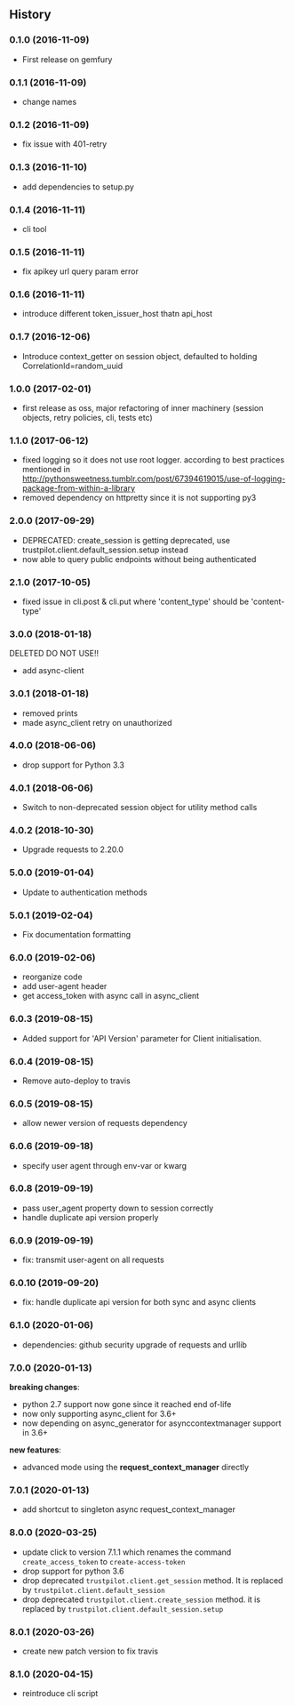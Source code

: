 ## History

### 0.1.0 (2016-11-09)

- First release on gemfury

### 0.1.1 (2016-11-09)

- change names

### 0.1.2 (2016-11-09)

- fix issue with 401-retry

### 0.1.3 (2016-11-10)

- add dependencies to setup.py

### 0.1.4 (2016-11-11)

- cli tool

### 0.1.5 (2016-11-11)

- fix apikey url query param error

### 0.1.6 (2016-11-11)

- introduce different token_issuer_host thatn api_host

### 0.1.7 (2016-12-06)

- Introduce context_getter on session object, defaulted to holding
  CorrelationId=random_uuid

### 1.0.0 (2017-02-01)

- first release as oss, major refactoring of inner machinery (session
  objects, retry policies, cli, tests etc)

### 1.1.0 (2017-06-12)

- fixed logging so it does not use root logger. according to best
  practices mentioned in
  <http://pythonsweetness.tumblr.com/post/67394619015/use-of-logging-package-from-within-a-library>
- removed dependency on httpretty since it is not supporting py3

### 2.0.0 (2017-09-29)

- DEPRECATED: create_session is getting deprecated, use
  trustpilot.client.default_session.setup instead
- now able to query public endpoints without being authenticated

### 2.1.0 (2017-10-05)

- fixed issue in cli.post & cli.put where 'content_type' should be
  'content-type'

### 3.0.0 (2018-01-18)

DELETED DO NOT USE\!\!

- add async-client

### 3.0.1 (2018-01-18)

- removed prints
- made async_client retry on unauthorized

### 4.0.0 (2018-06-06)

- drop support for Python 3.3

### 4.0.1 (2018-06-06)

- Switch to non-deprecated session object for utility method calls

### 4.0.2 (2018-10-30)

- Upgrade requests to 2.20.0

### 5.0.0 (2019-01-04)

- Update to authentication methods

### 5.0.1 (2019-02-04)

- Fix documentation formatting

### 6.0.0 (2019-02-06)

- reorganize code
- add user-agent header
- get access_token with async call in async_client

### 6.0.3 (2019-08-15)

- Added support for 'API Version' parameter for Client initialisation.

### 6.0.4 (2019-08-15)

- Remove auto-deploy to travis

### 6.0.5 (2019-08-15)

- allow newer version of requests dependency

### 6.0.6 (2019-09-18)

- specify user agent through env-var or kwarg

### 6.0.8 (2019-09-19)

- pass user_agent property down to session correctly
- handle duplicate api version properly

### 6.0.9 (2019-09-19)

- fix: transmit user-agent on all requests

### 6.0.10 (2019-09-20)

- fix: handle duplicate api version for both sync and async clients

### 6.1.0 (2020-01-06)

- dependencies: github security upgrade of requests and urllib

### 7.0.0 (2020-01-13)

**breaking changes**:

- python 2.7 support now gone since it reached end of-life
- now only supporting async_client for 3.6+
- now depending on async_generator for asynccontextmanager support in 3.6+

**new features**:

- advanced mode using the **request_context_manager** directly

### 7.0.1 (2020-01-13)

- add shortcut to singleton async request_context_manager

### 8.0.0 (2020-03-25)

- update click to version 7.1.1 which renames the command `create_access_token` to `create-access-token`
- drop support for python 3.6
- drop deprecated `trustpilot.client.get_session` method. It is replaced by `trustpilot.client.default_session`
- drop deprecated `trustpilot.client.create_session` method. it is replaced by `trustpilot.client.default_session.setup`

### 8.0.1 (2020-03-26)

- create new patch version to fix travis

### 8.1.0 (2020-04-15)

- reintroduce cli script
